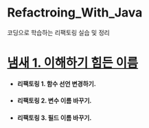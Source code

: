 # Refactroing_With_Java

코딩으로 학습하는 리팩토링 실습 및 정리

# [냄새 1. 이해하기 힘든 이름](./01.이해하기%20힘든%20이름/README.md)

- #### 리팩토링 1. 함수 선언 변경하기.
- #### 리팩토링 2. 변수 이름 바꾸기.
- #### 리팩토링 3. 필드 이름 바꾸기.
  